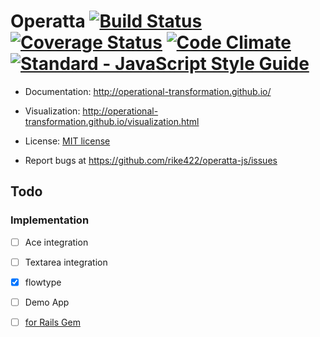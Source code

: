# Operatta [![Build Status](https://travis-ci.org/rike422/operatta-js.svg?branch=master)](https://travis-ci.org/rike422/operatta-js) [![Coverage Status](https://coveralls.io/repos/github/rike422/operatta-js/badge.svg?branch=master)](https://coveralls.io/github/rike422/operatta-js?branch=master) [![Code Climate](https://codeclimate.com/github/rike422/operatta-js/badges/gpa.svg)](https://codeclimate.com/github/rike422/operatta-js) [![Standard - JavaScript Style Guide](https://img.shields.io/badge/code%20style-standard-brightgreen.svg)](http://standardjs.com/)

* Documentation: http://operational-transformation.github.io/

* Visualization: http://operational-transformation.github.io/visualization.html
* License: [MIT license](https://github.com/rike422/operatta-js/blob/master/LICENSE)
* Report bugs at https://github.com/rike422/operatta-js/issues

[npm-image]: https://img.shields.io/npm/v/ot.svg?style=flat
[npm-url]: https://npmjs.org/package/ot
[travis-image]: https://img.shields.io/travis/Operational-Transformation/ot.js.svg?style=flat
[travis-url]: https://travis-ci.org/Operational-Transformation/ot.js

## Todo

### Implementation

- [ ] Ace integration
- [ ] Textarea integration
- [x] flowtype
- [ ] Demo App
- [ ] [for Rails Gem](https://github.com/rike422/loose-leaf)

